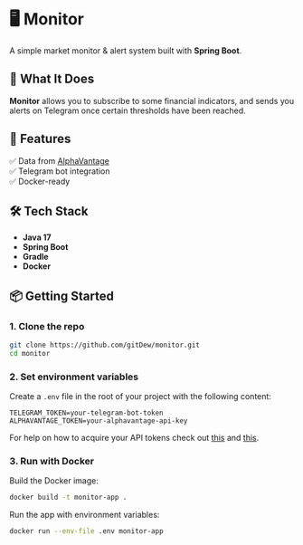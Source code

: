 # 🖥️ Monitor
A simple market monitor & alert system built with **Spring Boot**.

## 🧠 What It Does

**Monitor** allows you to subscribe to some financial indicators, and sends you alerts on Telegram once certain thresholds have been reached.

## 🚀 Features

✅ Data from [AlphaVantage](https://www.alphavantage.co/)  
✅ Telegram bot integration  
✅ Docker-ready

## 🛠️ Tech Stack

- **Java 17**
- **Spring Boot**
- **Gradle**
- **Docker**

## 📦 Getting Started

### 1. Clone the repo

```bash
git clone https://github.com/gitDew/monitor.git
cd monitor
```

### 2. Set environment variables

Create a `.env` file in the root of your project with the following content:

```env
TELEGRAM_TOKEN=your-telegram-bot-token
ALPHAVANTAGE_TOKEN=your-alphavantage-api-key
```

For help on how to acquire your API tokens check out [this](https://core.telegram.org/bots/features#creating-a-new-bot) and [this](https://www.alphavantage.co/support/#api-key).


### 3. Run with Docker

Build the Docker image:

```bash
docker build -t monitor-app .
```

Run the app with environment variables:

```bash
docker run --env-file .env monitor-app
```
